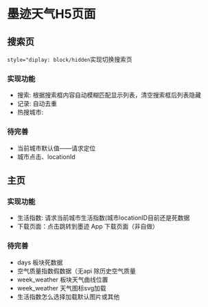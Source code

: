 # 墨迹天气H5页面
## 搜索页
`style="diplay: block/hidden`实现切换搜索页
### 实现功能
+ 搜索:
  根据搜索框内容自动模糊匹配显示列表，清空搜索框后列表隐藏
+ 记录:
  自动去重
+ 热搜城市:
### 待完善
+ 当前城市默认值——请求定位
+ 城市点击、locationId
## 主页
### 实现功能
+ 生活指数:
  请求当前城市生活指数(城市locationID目前还是死数据
+ 下载页面：点击跳转到墨迹 App 下载页面（非自做）
### 待完善
+ days 板块死数据
+ 空气质量指数假数据（无api 除历史空气质量
+ week_weather 板块天气曲线位置
+ week_weather 天气图标svg加载
+ 生活指数怎么选择加载默认图片或其他